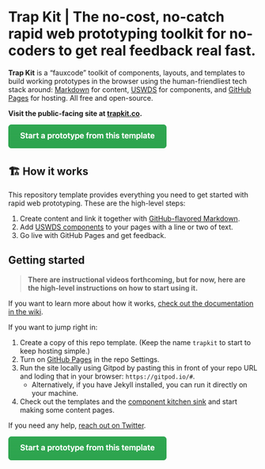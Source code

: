 # Trap Kit | The no-cost, no-catch rapid web prototyping toolkit for no-coders to get real feedback real fast.

**Trap Kit** is a “fauxcode” toolkit of components, layouts, and templates to build working prototypes in the browser using the human-friendliest tech stack around: [Markdown](https://docs.github.com/en/github/writing-on-github/getting-started-with-writing-and-formatting-on-github/basic-writing-and-formatting-syntax) for content, [USWDS](https://designsystem.digital.gov/) for components, and [GitHub Pages](https://pages.github.com/) for hosting. All free and open-source.

**Visit the public-facing site at [trapkit.co](https://trapkit.co).**

<a href="https://github.com/pglevy/trapkit/generate"><img src="assets/img/call-to-action.png" alt="Start a prototype from this template" width="320" height="48"></a>

## 🏗 How it works

This repository template provides everything you need to get started with rapid web prototyping. These are the high-level steps:

1. Create content and link it together with [GitHub-flavored Markdown](https://github.github.com/gfm/).
1. Add [USWDS components](https://designsystem.digital.gov/components/overview/) to your pages with a line or two of text.
1. Go live with GitHub Pages and get feedback.

## Getting started

> **There are instructional videos forthcoming, but for now, here are the high-level instructions on how to start using it.**

If you want to learn more about how it works, [check out the documentation in the wiki](https://github.com/pglevy/trapkit/wiki).

If you want to jump right in:

1. Create a copy of this repo template. (Keep the name `trapkit` to start to keep hosting simple.)
1. Turn on [GitHub Pages](https://pages.github.com/) in the repo Settings.
1. Run the site locally using Gitpod by pasting this in front of your repo URL and loding that in your browser: `https://gitpod.io/#`.
    - Alternatively, if you have Jekyll installed, you can run it directly on your machine.
1. Check out the templates and the [component kitchen sink](https://pglevy.github.io/trapkit/docs/component-kitchen-sink.html) and start making some content pages.

If you need any help, [reach out on Twitter](https://twitter.com/pglevy).

<a href="https://github.com/pglevy/trapkit/generate"><img src="assets/img/call-to-action.png" alt="Start a prototype from this template" width="320" height="48"></a>